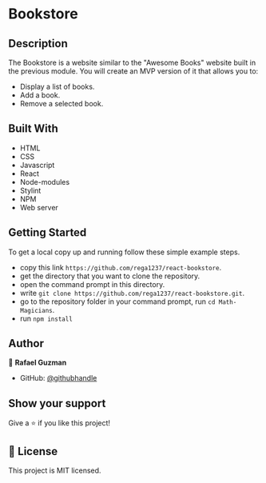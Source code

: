 # Bookstore

## Description

The Bookstore is a website similar to the "Awesome Books" website built in the previous module. You will create an MVP version of it that allows you to:

- Display a list of books.
- Add a book.
- Remove a selected book.

## Built With

- HTML
- CSS
- Javascript
- React
- Node-modules
- Stylint
- NPM
- Web server

## Getting Started

To get a local copy up and running follow these simple example steps.

- copy this link `https://github.com/rega1237/react-bookstore`.
- get the directory that you want to clone the repository.
- open the command prompt in this directory.
- write `git clone https://github.com/rega1237/react-bookstore.git`.
- go to the repository folder in your command prompt, run `cd Math-Magicians`.
- run `npm install`

## Author

👤 **Rafael Guzman**

- GitHub: [@githubhandle](https://github.com/rega1237)

## Show your support

Give a ⭐️ if you like this project!

## 📝 License

This project is MIT licensed.